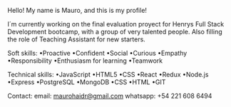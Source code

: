 Hello! My name is Mauro, and this is my profile!

I´m currently working on the final evaluation proyect for Henrys Full Stack Development bootcamp, with a group of very talented people. Also filling the role of Teaching Assistant for new starters.

Soft skills:
•Proactive •Confident •Social •Curious •Empathy •Responsibility •Enthusiasm for learning •Teamwork

Technical skills:
•JavaScript •HTML5 •CSS •React •Redux •Node.js •Express •PostgreSQL •MongoDB •CSS •HTML •GIT

Contact:
email: maurohaidr@gmail.com
whatsapp: +54 221 608 6494
<!---
maurohaidr/maurohaidr is a ✨ special ✨ repository because its `README.md` (this file) appears on your GitHub profile.
You can click the Preview link to take a look at your changes.
--->
